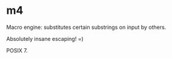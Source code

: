 # m4

Macro engine: substitutes certain substrings on input by others.

Absolutely insane escaping! =)

POSIX 7.
